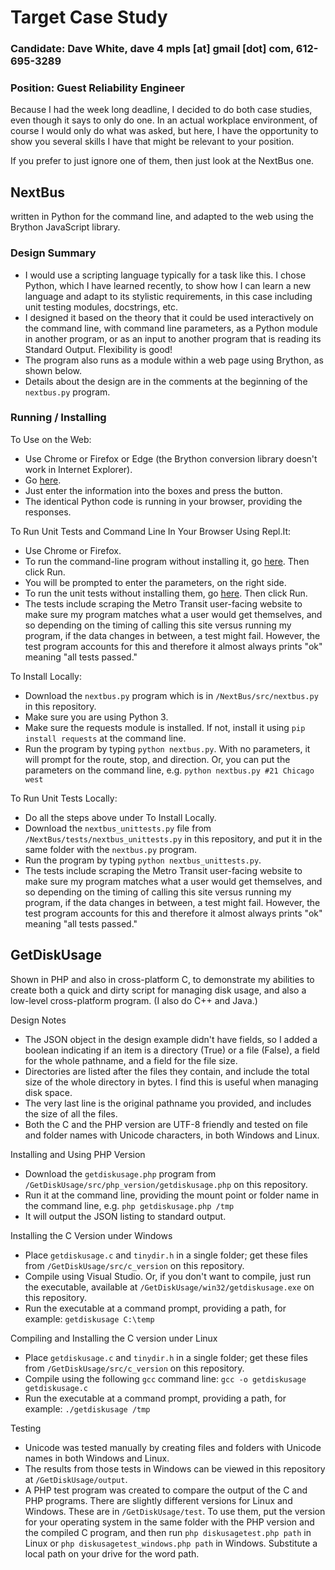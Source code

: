 # Target Case Study
### Candidate: Dave White, dave 4 mpls [at] gmail [dot] com, 612-695-3289
### Position: Guest Reliability Engineer

Because I had the week long deadline, I decided to do both case studies, even though it says to only do one.  In an actual workplace environment, of course I would only do what was asked, but here, I have the opportunity to show you several skills I have that might be relevant to your position.

If you prefer to just ignore one of them, then just look at the NextBus one.

## NextBus
written in Python for the command line, and adapted to the web using the Brython JavaScript library.

### Design Summary
 * I would use a scripting language typically for a task like this.  I chose Python, which I have learned recently, to show how I can learn a new language and adapt to its stylistic requirements, in this case including unit testing modules, docstrings, etc.
 * I designed it based on the theory that it could be used interactively on the command line, with command line parameters, as a Python module in another program, or as an input to another program that is reading its Standard Output.  Flexibility is good!
 * The program also runs as a module within a web page using Brython, as shown below.
 * Details about the design are in the comments at the beginning of the `nextbus.py` program.

### Running / Installing
To Use on the Web:
 * Use Chrome or Firefox or Edge (the Brython conversion library doesn't work in Internet Explorer).
 * Go [here](https://www.davewhitesoftware.com/target/nextbus.htm).
 * Just enter the information into the boxes and press the button.  
 * The identical Python code is running in your browser, providing the responses.
 
To Run Unit Tests and Command Line In Your Browser Using Repl.It:
  * Use Chrome or Firefox.
  * To run the command-line program without installing it, go [here](https://repl.it/@dave4mpls/NextBus).  Then click Run.
  * You will be prompted to enter the parameters, on the right side.
  * To run the unit tests without installing them, go [here](https://repl.it/@dave4mpls/NextBusUnitTests).  Then click Run.
  * The tests include scraping the Metro Transit user-facing website to make sure my program matches what a user would get themselves, and so depending on the timing of calling this site versus running my program, if the data changes in between, a test might fail.  However, the test program accounts for this and therefore it almost always prints "ok" meaning "all tests passed."

To Install Locally:
 * Download the `nextbus.py` program which is in `/NextBus/src/nextbus.py` in this repository.
 * Make sure you are using Python 3.
 * Make sure the requests module is installed.  If not, install it using `pip install requests` at the command line.
 * Run the program by typing `python nextbus.py`.  With no parameters, it will prompt for the route, stop, and direction.  Or, you can put the parameters on the command line, e.g. `python nextbus.py #21 Chicago west`
 
 To Run Unit Tests Locally:
  * Do all the steps above under To Install Locally.
  * Download the `nextbus_unittests.py` file from `/NextBus/tests/nextbus_unittests.py` in this repository, and put it in the same folder with the `nextbus.py` program.
  * Run the program by typing `python nextbus_unittests.py`.  
  * The tests include scraping the Metro Transit user-facing website to make sure my program matches what a user would get themselves, and so depending on the timing of calling this site versus running my program, if the data changes in between, a test might fail.  However, the test program accounts for this and therefore it almost always prints "ok" meaning "all tests passed."

## GetDiskUsage
Shown in PHP and also in cross-platform C, to demonstrate my abilities to create both a quick and dirty script for managing disk usage, and also a low-level cross-platform program.  (I also do C++ and Java.)

Design Notes
 * The JSON object in the design example didn't have fields, so I added a boolean indicating if an item is a directory (True) or a file (False), a field for the whole pathname, and a field for the file size.
 * Directories are listed after the files they contain, and include the total size of the whole directory in bytes.  I find this is useful when managing disk space.
 * The very last line is the original pathname you provided, and includes the size of all the files.
 * Both the C and the PHP version are UTF-8 friendly and tested on file and folder names with Unicode characters, in both Windows and Linux.

Installing and Using PHP Version
 * Download the `getdiskusage.php` program from `/GetDiskUsage/src/php_version/getdiskusage.php` on this repository.
 * Run it at the command line, providing the mount point or folder name in the command line, e.g. `php getdiskusage.php /tmp`
 * It will output the JSON listing to standard output.

Installing the C Version under Windows
 * Place `getdiskusage.c` and `tinydir.h` in a single folder; get these files from `/GetDiskUsage/src/c_version` on this repository.
 * Compile using Visual Studio.  Or, if you don't want to compile, just run the executable, available at `/GetDiskUsage/win32/getdiskusage.exe` on this repository.
 * Run the executable at a command prompt, providing a path, for example: `getdiskusage C:\temp`

Compiling and Installing the C version under Linux
 * Place `getdiskusage.c` and `tinydir.h` in a single folder; get these files from `/GetDiskUsage/src/c_version` on this repository.
 * Compile using the following `gcc` command line: `gcc -o getdiskusage getdiskusage.c`
 * Run the executable at a command prompt, providing a path, for example: `./getdiskusage /tmp`

Testing
 * Unicode was tested manually by creating files and folders with Unicode names in both Windows and Linux.
 * The results from those tests in Windows can be viewed in this repository at `/GetDiskUsage/output`.  
 * A PHP test program was created to compare the output of the C and PHP programs.  There are slightly different versions for Linux and Windows.  These are in `/GetDiskUsage/test`.  To use them, put the version for your operating system in the same folder with the PHP version and the compiled C program, and then run `php diskusagetest.php path` in Linux or `php diskusagetest_windows.php path` in Windows.  Substitute a local path on your drive for the word path.
 
